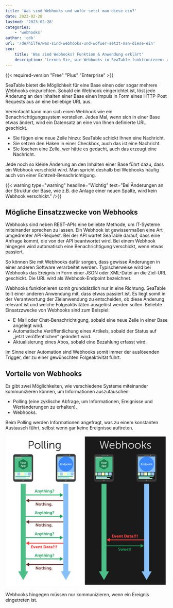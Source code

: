 ```yaml
---
title: 'Was sind Webhooks und wofür setzt man diese ein?'
date: 2023-02-28
lastmod: '2023-02-28'
categories:
    - 'webhooks'
author: 'cdb'
url: '/de/hilfe/was-sind-webhooks-und-wofuer-setzt-man-diese-ein'
seo:
    title: 'Was sind Webhooks? Funktion & Anwendung erklärt'
    description: 'Lernen Sie, wie Webhooks in SeaTable funktionieren: automatische Benachrichtigungen, Integration externer Systeme und reale Einsatzbeispiele.'
---
```


{{< required-version "Free" "Plus" "Enterprise" >}}

SeaTable bietet die Möglichkeit für eine Base einen oder sogar mehrere Webhooks einzurichten. Sobald ein Webhook eingerichtet ist, löst jede Änderung an den Inhalten einer Base einen Impuls in Form eines HTTP-Post Requests aus an eine beliebige URL aus.

Vereinfacht kann man sich einen Webhook wie ein Benachrichtigungssystem vorstellen. Jedes Mal, wenn sich in einer Base etwas ändert, wird ein Datensatz an eine von Ihnen definierte URL geschickt.

- Sie fügen eine neue Zeile hinzu: SeaTable schickt Ihnen eine Nachricht.
- Sie setzen den Haken in einer Checkbox, auch das ist eine Nachricht.
- Sie löschen eine Zeile, wer hätte es gedacht, auch das erzeugt eine Nachricht.

Jede noch so kleine Änderung an den Inhalten einer Base führt dazu, dass ein Webhook verschickt wird. Man spricht deshalb bei Webhooks häufig auch von einer Echtzeit-Benachrichtigung.

{{< warning type="warning" headline="Wichtig" text="Bei Änderungen an der Struktur der Base, wie z.B. die Anlage einer neuen Spalte, wird kein Webhook verschickt." />}}

## Mögliche Einsatzzwecke von Webhooks

Webhooks sind neben REST-APIs eine beliebte Methode, um IT-Systeme miteinander sprechen zu lassen. Ein Webhook ist gewissermaßen eine Art umgedrehter API-Request. Bei der API wartet SeaTable darauf, dass eine Anfrage kommt, die von der API beantwortet wird. Bei einem Webhook hingegen wird automatisch eine Benachrichtigung verschickt, wenn etwas passiert.

So können Sie mit Webhooks dafür sorgen, dass gewisse Änderungen in einer anderen Software verarbeitet werden. Typischerweise wird bei Webhooks das Ereignis in Form einer JSON oder XML-Datei an die Ziel-URL geschickt. Die URL wird als Webhook-Endpoint bezeichnet.

Webhooks funktionieren somit grundsätzlich nur in eine Richtung. SeaTable teilt einer anderen Anwendung mit, dass etwas passiert ist. Es liegt somit in der Verantwortung der Zielanwendung zu entscheiden, ob diese Änderung relevant ist und welche Folgeaktivitäten ausgelöst werden sollen. Beliebte Einsatzzwecke von Webhooks sind zum Beispiel:

- E-Mail oder Chat-Benachrichtigung, sobald eine neue Zeile in einer Base angelegt wird.
- Automatische Veröffentlichung eines Artikels, sobald der Status auf „jetzt veröffentlichen“ geändert wird.
- Aktualisierung eines Abos, sobald eine Bezahlung erfasst wird.

Im Sinne einer Automation sind Webhooks somit immer der auslösenden Trigger, der zu einer gewünschten Folgeaktivität führt.

## Vorteile von Webhooks

Es gibt zwei Möglichkeiten, wie verschiedene Systeme miteinander kommunizieren können, um Informationen auszutauschen:

- Polling (eine zyklische Abfrage, um Informationen, Ereignisse und Wertänderungen zu erhalten).
- Webhooks.

Beim Polling werden Informationen angefragt, was zu einem konstanten Austausch führt, selbst wenn gar keine Ereignisse auftreten.

![Webhooks vs Polling](images/webhooks-vs-polling.png)

Webhooks hingegen müssen nur kommunizieren, wenn ein Ereignis eingetreten ist.

